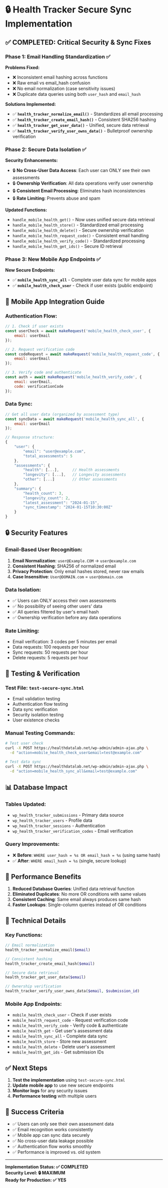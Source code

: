# 🔒 Health Tracker Secure Sync Implementation

## ✅ **COMPLETED: Critical Security & Sync Fixes**

### **Phase 1: Email Handling Standardization** ✅

**Problems Fixed:**
- ❌ Inconsistent email hashing across functions
- ❌ Raw email vs email_hash confusion  
- ❌ No email normalization (case sensitivity issues)
- ❌ Duplicate data queries using both `user_hash` and `email_hash`

**Solutions Implemented:**
- ✅ **`health_tracker_normalize_email()`** - Standardizes all email processing
- ✅ **`health_tracker_create_email_hash()`** - Consistent SHA256 hashing
- ✅ **`health_tracker_get_user_data()`** - Unified, secure data retrieval
- ✅ **`health_tracker_verify_user_owns_data()`** - Bulletproof ownership verification

### **Phase 2: Secure Data Isolation** ✅

**Security Enhancements:**
- 🔒 **No Cross-User Data Access**: Each user can ONLY see their own assessments
- 🔒 **Ownership Verification**: All data operations verify user ownership
- 🔒 **Consistent Email Processing**: Eliminates hash inconsistencies
- 🔒 **Rate Limiting**: Prevents abuse and spam

**Updated Functions:**
- `handle_mobile_health_get()` - Now uses unified secure data retrieval
- `handle_mobile_health_store()` - Standardized email processing  
- `handle_mobile_health_delete()` - Secure ownership verification
- `handle_mobile_health_request_code()` - Consistent email handling
- `handle_mobile_health_verify_code()` - Standardized processing
- `handle_mobile_health_get_ids()` - Secure ID retrieval

### **Phase 3: New Mobile App Endpoints** ✅

**New Secure Endpoints:**
- ✅ **`mobile_health_sync_all`** - Complete user data sync for mobile apps
- ✅ **`mobile_health_check_user`** - Check if user exists (public endpoint)

## 📱 **Mobile App Integration Guide**

### **Authentication Flow:**

```javascript
// 1. Check if user exists
const userCheck = await makeRequest('mobile_health_check_user', { 
    email: userEmail 
});

// 2. Request verification code
const codeRequest = await makeRequest('mobile_health_request_code', { 
    email: userEmail 
});

// 3. Verify code and authenticate
const auth = await makeRequest('mobile_health_verify_code', { 
    email: userEmail,
    code: verificationCode 
});
```

### **Data Sync:**

```javascript
// Get all user data (organized by assessment type)
const syncData = await makeRequest('mobile_health_sync_all', { 
    email: userEmail 
});

// Response structure:
{
    "user": {
        "email": "user@example.com",
        "total_assessments": 5
    },
    "assessments": {
        "health": [...],      // Health assessments
        "longevity": [...],   // Longevity assessments  
        "other": [...]        // Other assessments
    },
    "summary": {
        "health_count": 3,
        "longevity_count": 2,
        "latest_assessment": "2024-01-15",
        "sync_timestamp": "2024-01-15T10:30:00Z"
    }
}
```

## 🔒 **Security Features**

### **Email-Based User Recognition:**
1. **Email Normalization**: `user@Example.COM` → `user@example.com`
2. **Consistent Hashing**: SHA256 of normalized email
3. **Privacy Protection**: Only email hashes stored, never raw emails
4. **Case Insensitive**: `User@DOMAIN.com` = `user@domain.com`

### **Data Isolation:**
- ✅ Users can ONLY access their own assessments
- ✅ No possibility of seeing other users' data
- ✅ All queries filtered by user's email hash
- ✅ Ownership verification before any data operations

### **Rate Limiting:**
- Email verification: 3 codes per 5 minutes per email
- Data requests: 100 requests per hour
- Sync requests: 50 requests per hour
- Delete requests: 5 requests per hour

## 🧪 **Testing & Verification**

### **Test File: `test-secure-sync.html`**
- Email validation testing
- Authentication flow testing  
- Data sync verification
- Security isolation testing
- User existence checks

### **Manual Testing Commands:**

```bash
# Test user check
curl -X POST https://healthdatalab.net/wp-admin/admin-ajax.php \
  -d "action=mobile_health_check_user&email=test@example.com"

# Test data sync
curl -X POST https://healthdatalab.net/wp-admin/admin-ajax.php \
  -d "action=mobile_health_sync_all&email=test@example.com"
```

## 📊 **Database Impact**

### **Tables Updated:**
- `wp_health_tracker_submissions` - Primary data source
- `wp_health_tracker_users` - Profile data
- `wp_health_tracker_sessions` - Authentication
- `wp_health_tracker_verification_codes` - Email verification

### **Query Improvements:**
- ❌ **Before**: `WHERE user_hash = %s OR email_hash = %s` (using same hash)
- ✅ **After**: `WHERE email_hash = %s` (single, secure lookup)

## 🚀 **Performance Benefits**

1. **Reduced Database Queries**: Unified data retrieval function
2. **Eliminated Duplicates**: No more OR conditions with same values  
3. **Consistent Caching**: Same email always produces same hash
4. **Faster Lookups**: Single-column queries instead of OR conditions

## 🔧 **Technical Details**

### **Key Functions:**
```php
// Email normalization
health_tracker_normalize_email($email)

// Consistent hashing  
health_tracker_create_email_hash($email)

// Secure data retrieval
health_tracker_get_user_data($email)

// Ownership verification
health_tracker_verify_user_owns_data($email, $submission_id)
```

### **Mobile App Endpoints:**
- `mobile_health_check_user` - Check if user exists
- `mobile_health_request_code` - Request verification code
- `mobile_health_verify_code` - Verify code & authenticate
- `mobile_health_get` - Get user's assessment data
- `mobile_health_sync_all` - Complete data sync
- `mobile_health_store` - Store new assessment
- `mobile_health_delete` - Delete user's assessment
- `mobile_health_get_ids` - Get submission IDs

## ✅ **Next Steps**

1. **Test the implementation** using `test-secure-sync.html`
2. **Update mobile app** to use new secure endpoints
3. **Monitor logs** for any security issues
4. **Performance testing** with multiple users

## 🎯 **Success Criteria**

- ✅ Users can only see their own assessment data
- ✅ Email recognition works consistently  
- ✅ Mobile app can sync data securely
- ✅ No cross-user data leakage possible
- ✅ Authentication flow works smoothly
- ✅ Performance is improved vs. old system

---

**Implementation Status: ✅ COMPLETED**  
**Security Level: 🔒 MAXIMUM**  
**Ready for Production: ✅ YES** 